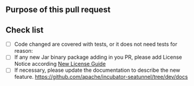 <!--

Thank you for contributing to SeaTunnel! Please make sure that your code changes
are covered with tests. And in case of new features or big changes
remember to adjust the documentation.

Feel free to ping committers for the review!

## Contribution Checklist

  - Make sure that the pull request corresponds to a [GITHUB issue](https://github.com/apache/incubator-seatunnel/issues).

  - Name the pull request in the form "[Feature] [component] Title of the pull request", where *Feature* can be replaced by `Hotfix`, `Bug`, etc.

  - Minor fixes should be named following this pattern: `[hotfix] [docs] Fix typo in README.md doc`.

-->

## Purpose of this pull request

<!-- Describe the purpose of this pull request. For example: This pull request adds checkstyle plugin.-->

## Check list

* [ ] Code changed are covered with tests, or it does not need tests for reason:
* [ ] If any new Jar binary package adding in you PR, please add License Notice according
  [New License Guide](../docs/en/development/new-license.md)
* [ ] If necessary, please update the documentation to describe the new feature. https://github.com/apache/incubator-seatunnel/tree/dev/docs
